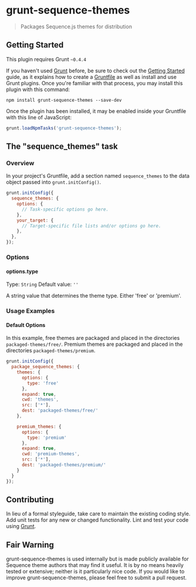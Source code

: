 # grunt-sequence-themes

> Packages Sequence.js themes for distribution

## Getting Started
This plugin requires Grunt `~0.4.4`

If you haven't used [Grunt](http://gruntjs.com/) before, be sure to check out the [Getting Started](http://gruntjs.com/getting-started) guide, as it explains how to create a [Gruntfile](http://gruntjs.com/sample-gruntfile) as well as install and use Grunt plugins. Once you're familiar with that process, you may install this plugin with this command:

```shell
npm install grunt-sequence-themes --save-dev
```

Once the plugin has been installed, it may be enabled inside your Gruntfile with this line of JavaScript:

```js
grunt.loadNpmTasks('grunt-sequence-themes');
```

## The "sequence_themes" task

### Overview
In your project's Gruntfile, add a section named `sequence_themes` to the data object passed into `grunt.initConfig()`.

```js
grunt.initConfig({
  sequence_themes: {
    options: {
      // Task-specific options go here.
    },
    your_target: {
      // Target-specific file lists and/or options go here.
    },
  },
});
```

### Options

#### options.type
Type: `String`
Default value: `''`

A string value that determines the theme type. Either 'free' or 'premium'.

### Usage Examples

#### Default Options
In this example, free themes are packaged and placed in the directories `packaged-themes/free/`. Premium themes are packaged and placed in the directories `packaged-themes/premium`.

```js
grunt.initConfig({
  package_sequence_themes: {
    themes: {
      options: {
        type: 'free'
      },
      expand: true,
      cwd: 'themes',
      src: ['*'],
      dest: 'packaged-themes/free/'
    },

    premium_themes: {
      options: {
        type: 'premium'
      },
      expand: true,
      cwd: 'premium-themes',
      src: ['*'],
      dest: 'packaged-themes/premium/'
    }
  }
});
```

## Contributing
In lieu of a formal styleguide, take care to maintain the existing coding style. Add unit tests for any new or changed functionality. Lint and test your code using [Grunt](http://gruntjs.com/).

## Fair Warning

grunt-sequence-themes is used internally but is made publicly available for Sequence theme authors that may find it useful. It is by no means heavily tested or extensive; neither is it particularly nice code. If you would like to improve grunt-sequence-themes, please feel free to submit a pull request.
